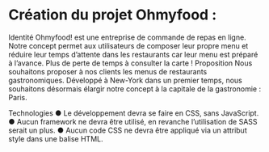 # Création du projet Ohmyfood :

Identité Ohmyfood! est une entreprise de commande de repas en ligne. Notre concept permet aux utilisateurs de composer leur propre menu et réduire leur temps d’attente dans les restaurants car leur menu est préparé à l’avance. Plus de perte de temps à consulter la carte ! Proposition Nous souhaitons proposer à nos clients les menus de restaurants gastronomiques. Développé à New-York dans un premier temps, nous souhaitons désormais élargir notre concept à la capitale de la gastronomie : Paris.

Technologies ● Le développement devra se faire en CSS, sans JavaScript. ● Aucun framework ne devra être utilisé, en revanche l’utilisation de SASS serait un plus. ● Aucun code CSS ne devra être appliqué via un attribut style dans une balise HTML.
